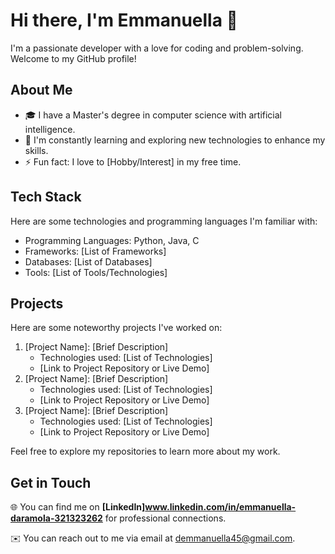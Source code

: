# **Hi there, I'm Emmanuella 👋**

I'm a passionate developer with a love for coding and problem-solving. Welcome to my GitHub profile!

## **About Me**

- 🎓 I have a Master's degree in computer science with artificial intelligence.
- 🌱 I'm constantly learning and exploring new technologies to enhance my skills.
- ⚡ Fun fact: I love to [Hobby/Interest] in my free time.

## **Tech Stack**

Here are some technologies and programming languages I'm familiar with:

- Programming Languages: Python, Java, C
- Frameworks: [List of Frameworks]
- Databases: [List of Databases]
- Tools: [List of Tools/Technologies]

## **Projects**

Here are some noteworthy projects I've worked on:

1. [Project Name]: [Brief Description]
    - Technologies used: [List of Technologies]
    - [Link to Project Repository or Live Demo]
2. [Project Name]: [Brief Description]
    - Technologies used: [List of Technologies]
    - [Link to Project Repository or Live Demo]
3. [Project Name]: [Brief Description]
    - Technologies used: [List of Technologies]
    - [Link to Project Repository or Live Demo]

Feel free to explore my repositories to learn more about my work.

## **Get in Touch**

🌐 You can find me on **[LinkedIn]www.linkedin.com/in/emmanuella-daramola-321323262** for professional connections.

✉️ You can reach out to me via email at demmanuella45@gmail.com.

